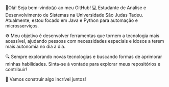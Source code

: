 👋Olá! Seja bem-vindo(a) ao meu GitHub!
💻 Estudante de Análise e Desenvolvimento de Sistemas na Universidade São Judas Tadeu. Atualmente, estou focado em Java e Python para automação e microsserviços.

⚙️ Meu objetivo é desenvolver ferramentas que tornem a tecnologia mais acessível, ajudando pessoas com necessidades especiais e idosos a terem mais autonomia no dia a dia.

🔍 Sempre explorando novas tecnologias e buscando formas de aprimorar minhas habilidades. Sinta-se à vontade para explorar meus repositórios e contribuir!

🚀 Vamos construir algo incrível juntos!